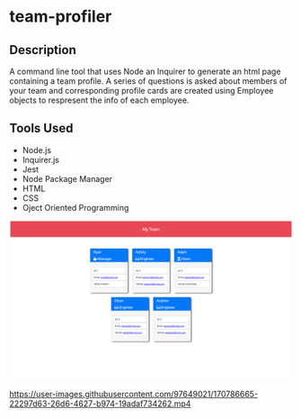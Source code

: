 # team-profiler

## Description

A command line tool that uses Node an Inquirer to generate an html page containing a team profile. A series of questions is asked about members of your team and corresponding profile cards are created using Employee objects to respresent the info of each employee.


## Tools Used
- Node.js
- Inquirer.js
- Jest
- Node Package Manager
- HTML
- CSS
- Oject Oriented Programming


![image](./images/team-profiler.png)


https://user-images.githubusercontent.com/97649021/170786665-22297d63-26d6-4627-b974-19adaf734262.mp4

